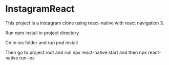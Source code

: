# InstagramReact
This project is a instagram clone using react-native with react navigation 3.

Run npm install in project directory

Cd in ios folder and run pod install

Then go  to project root and run npx react-native start and then npx react-native run-ios